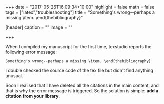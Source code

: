 +++
date = "2017-05-26T16:09:34+10:00"
highlight = false
math = false
tags = ["latex","troubleshooting"]
title = "Something's wrong--perhaps a missing \\item. \\end{thebibliography}"

[header]
  caption = ""
  image = ""

+++


When I compiled my manuscript for the first time, texstudio reports the following error message:

    Something's wrong--perhaps a missing \item. \end{thebibliography} 

I double checked the source code of the tex file but didn't find anything unusual.

Soon I realised that I have deleted all the citations in the main content, and that is why the error message is triggered. So the solution is simple: **add a citation from your library**.

